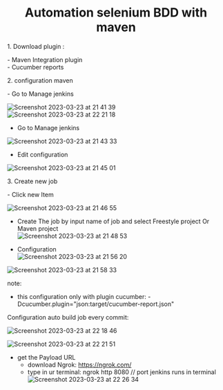 <h1 align="center">
    Automation selenium BDD with maven
</h1>

<p>1. Download plugin : </p>
     - Maven Integration plugin <br/>
     - Cucumber reports
     
     
  
<p>2. configuration maven </p>
     - Go to Manage jenkins
    
   ![Screenshot 2023-03-23 at 21 41 39](https://user-images.githubusercontent.com/69374541/227238928-e27c5f47-84e6-45e3-af82-f0d50f3f2ab4.png)
   ![Screenshot 2023-03-23 at 22 21 18](https://user-images.githubusercontent.com/69374541/227250930-60021c42-f1ea-4e45-ad45-fdfa657299b4.png)

   - Go to Manage jenkins
        
        
![Screenshot 2023-03-23 at 21 43 33](https://user-images.githubusercontent.com/69374541/227239531-358bcc4b-1e34-4741-80c5-68807d60d2de.png)


   - Edit configuration

![Screenshot 2023-03-23 at 21 45 01](https://user-images.githubusercontent.com/69374541/227239949-033bd03f-4704-403f-8b60-013e17f41e8a.png)


<p>3. Create new job </p>
  - Click new Item<br/>
    
 ![Screenshot 2023-03-23 at 21 46 55](https://user-images.githubusercontent.com/69374541/227240536-18a94c8a-e476-4d45-a70d-3c16f806851d.png)
 
 
  - Create The job by input name of job and select  Freestyle project Or Maven project<br/>
![Screenshot 2023-03-23 at 21 48 53](https://user-images.githubusercontent.com/69374541/227241151-6abfdf0f-8fe7-43db-b527-5741a850e74a.png)


  - Configuration <br/>
![Screenshot 2023-03-23 at 21 56 20](https://user-images.githubusercontent.com/69374541/227243449-18b4451c-ce95-46ec-9d16-e939271056e2.png)


![Screenshot 2023-03-23 at 21 58 33](https://user-images.githubusercontent.com/69374541/227244086-9e05cc91-9d6d-4f93-8166-64a8b182844c.png)

note: 
 - this configuration only with plugin cucumber: -Dcucumber.plugin="json:target/cucumber-report.json"
 
 
Configuration auto build job every commit:
 
![Screenshot 2023-03-23 at 22 18 46](https://user-images.githubusercontent.com/69374541/227250117-30cb8b7f-fcd1-4aed-ac6e-dabefff59afe.png)


![Screenshot 2023-03-23 at 22 21 51](https://user-images.githubusercontent.com/69374541/227251096-876384a5-a6bc-4e87-a24e-e880db675063.png)

- get the Payload URL
    - download Ngrok: https://ngrok.com/
    - type in ur terminal: ngrok http 8080 // port jenkins runs in terminal <br />
![Screenshot 2023-03-23 at 22 26 34](https://user-images.githubusercontent.com/69374541/227252543-642322eb-25f0-456d-bfa7-6def917f165f.png)
